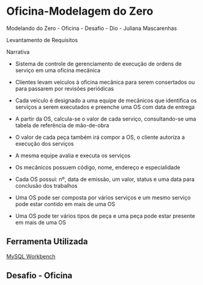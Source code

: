 # Oficina-Modelagem do Zero

Modelando do Zero - Oficina - Desafio - Dio - Juliana Mascarenhas

Levantamento de Requisitos

Narrativa

- Sistema de controle de gerenciamento de execução de ordens de serviço em uma oficina mecânica 

- Clientes levam veículos à oficina mecânica para serem consertados ou para passarem por revisões periódicas

- Cada veiculo é designado a uma equipe de mecânicos que identifica os serviços a serem executados e preenche uma OS com data de entrega

- A partir da OS, calcula-se o valor de cada serviço, consultando-se uma tabela de referência de mão-de-obra

- O valor de cada peça também irá compor a OS, o cliente autoriza a execução dos serviços 

- A mesma equipe avalia e executa os serviços

- Os mecânicos possuem código, nome, endereço e especialidade

- Cada OS possui: nº, data de emissão, um valor, status e uma data para conclusão dos trabalhos

- Uma OS pode ser composta por vários serviços e um mesmo serviço pode estar contido em mais de uma OS

- Uma OS pode ter vários tipos de peça e uma peça pode estar presente em mais de uma OS

## Ferramenta Utilizada
[MySQL Workbench](https://www.mysql.com/products/workbench/)

## Desafio - Oficina


